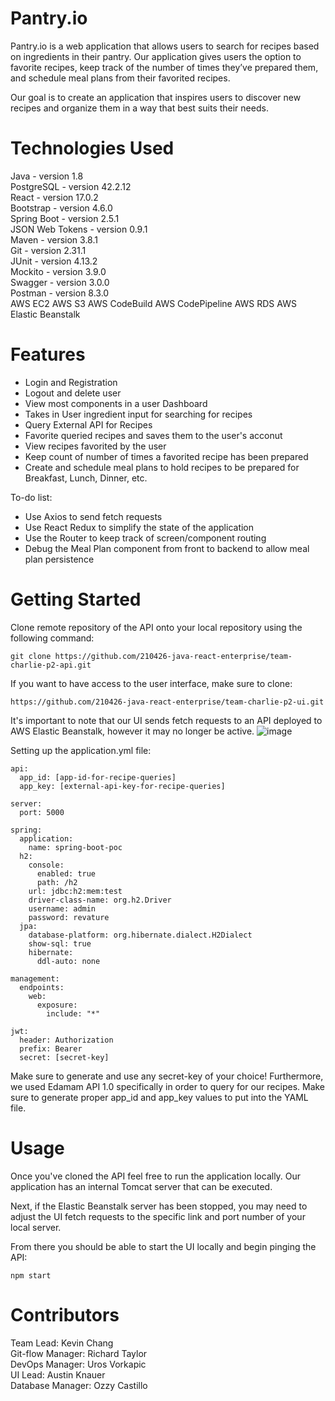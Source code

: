 # Pantry.io
Pantry.io is a web application that allows users to search for recipes based on ingredients in their pantry. Our application gives users the option to favorite recipes, keep track of the number of times they’ve prepared them, and schedule meal plans from their favorited recipes.  

Our goal is to create an application that inspires users to discover new recipes and organize them in a way that best suits their needs.

# Technologies Used
Java - version 1.8  
PostgreSQL - version 42.2.12  
React - version 17.0.2  
Bootstrap - version 4.6.0  
Spring Boot - version 2.5.1  
JSON Web Tokens - version 0.9.1  
Maven - version 3.8.1  
Git - version 2.31.1  
JUnit - version 4.13.2  
Mockito - version 3.9.0  
Swagger - version 3.0.0  
Postman - version 8.3.0  
AWS EC2
AWS S3
AWS CodeBuild
AWS CodePipeline
AWS RDS
AWS Elastic Beanstalk


# Features
- Login and Registration
- Logout and delete user
- View most components in a user Dashboard
- Takes in User ingredient input for searching for recipes
- Query External API for Recipes
- Favorite queried recipes and saves them to the user's acconut
- View recipes favorited by the user
- Keep count of number of times a favorited recipe has been prepared
- Create and schedule meal plans to hold recipes to be prepared for Breakfast, Lunch, Dinner, etc.

To-do list:
- Use Axios to send fetch requests 
- Use React Redux to simplify the state of the application
- Use the Router to keep track of screen/component routing
- Debug the Meal Plan component from front to backend to allow meal plan persistence

# Getting Started
Clone remote repository of the API onto your local repository using the following command:
```
git clone https://github.com/210426-java-react-enterprise/team-charlie-p2-api.git
```
If you want to have access to the user interface, make sure to clone:
```
https://github.com/210426-java-react-enterprise/team-charlie-p2-ui.git
```
It's important to note that our UI sends fetch requests to an API deployed to AWS Elastic Beanstalk, however it may no longer be active.
![image](https://user-images.githubusercontent.com/83236234/122941553-7c808880-d343-11eb-8c74-86331a9a5bac.png)

Setting up the application.yml file:
```
api:
  app_id: [app-id-for-recipe-queries]
  app_key: [external-api-key-for-recipe-queries]
​
server:
  port: 5000
​
spring:
  application:
    name: spring-boot-poc
  h2:
    console:
      enabled: true
      path: /h2
    url: jdbc:h2:mem:test
    driver-class-name: org.h2.Driver
    username: admin
    password: revature
  jpa:
    database-platform: org.hibernate.dialect.H2Dialect
    show-sql: true
    hibernate:
      ddl-auto: none
​
management:
  endpoints:
    web:
      exposure:
        include: "*"
​
jwt:
  header: Authorization
  prefix: Bearer
  secret: [secret-key]
```

Make sure to generate and use any secret-key of your choice! Furthermore, we used Edamam API 1.0 specifically in order to query for our recipes. Make sure to generate proper app_id and app_key values to put into the YAML file.

# Usage
Once you've cloned the API feel free to run the application locally. Our application has an internal Tomcat server that can be executed.

Next, if the Elastic Beanstalk server has been stopped, you may need to adjust the UI fetch requests to the specific link and port number of your local server.

From there you should be able to start the UI locally and begin pinging the API:
```
npm start
```


# Contributors
Team Lead: Kevin Chang  
Git-flow Manager: Richard Taylor  
DevOps Manager: Uros Vorkapic   
UI Lead: Austin Knauer  
Database Manager: Ozzy Castillo   

